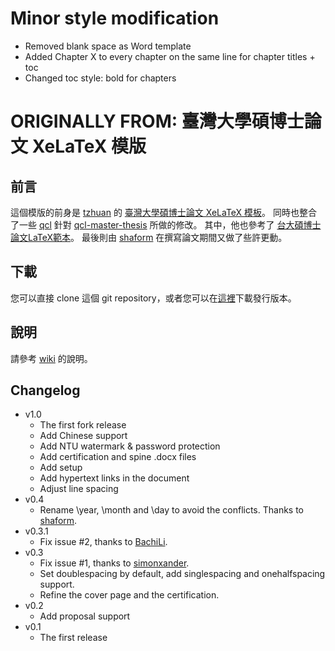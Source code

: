Minor style modification
=========

- Removed blank space as Word template
- Added Chapter X to every chapter on the same line for chapter titles + toc
- Changed toc style: bold for chapters




ORIGINALLY FROM:
臺灣大學碩博士論文 XeLaTeX 模版
==========


前言
----------

這個模版的前身是 [tzhuan](http://github.com/tzhuan) 的
[臺灣大學碩博士論文 XeLaTeX 模板](https://github.com/tzhuan/ntu-thesis)。
同時也整合了一些 [qcl](https://github.com/qcl) 針對
[qcl-master-thesis](https://github.com/qcl/qcl-master-thesis) 所做的修改。
其中，他也參考了 [台大碩博士論文LaTeX範本](https://code.google.com/p/ntu-thesis-latex-template/)。
最後則由 [shaform](https://github.com/shaform) 在撰寫論文期間又做了些許更動。


下載
----------
您可以直接 clone 這個 git repository，或者您可以在[這裡](https://github.com/shaform/ntu-thesis/releases)下載發行版本。


說明
----------
請參考 [wiki](https://github.com/shaform/ntu-thesis/wiki) 的說明。


Changelog
----------
  * v1.0
    * The first fork release
    * Add Chinese support
    * Add NTU watermark & password protection
    * Add certification and spine .docx files
    * Add setup
    * Add hypertext links in the document
    * Adjust line spacing
  * v0.4
    * Rename \year, \month and \day to avoid the conflicts. Thanks to [shaform](https://github.com/shaform).
  * v0.3.1
    * Fix issue #2, thanks to [BachiLi](https://github.com/BachiLi).
  * v0.3
    * Fix issue #1, thanks to [simonxander](https://github.com/simonxander).
	* Set doublespacing by default, add singlespacing and onehalfspacing support.
	* Refine the cover page and the certification.
  * v0.2
    * Add proposal support
  * v0.1
    * The first release
